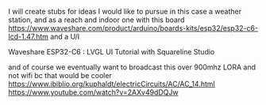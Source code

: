 I will create stubs for ideas I would like to pursue
in this case a weather station, and as a reach and indoor one
with this board
https://www.waveshare.com/product/arduino/boards-kits/esp32/esp32-c6-lcd-1.47.htm
and a U/I

Waveshare ESP32-C6 : LVGL UI Tutorial with Squareline Studio

and of course we eventually want to broadcast this over 900mhz LORA and not wifi bc that would be cooler
https://www.ibiblio.org/kuphaldt/electricCircuits/AC/AC_14.html
https://www.youtube.com/watch?v=2AXv49dDQJw

